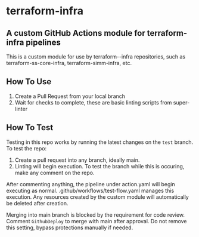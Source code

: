# terraform-infra

## A custom GitHub Actions module for terraform-infra pipelines

This is a custom module for use by terraform-<org>-infra repositories, such as terraform-ss-core-infra, terraform-simm-infra, etc.

## How To Use

1. Create a Pull Request from your local branch 
2. Wait for checks to complete, these are basic linting scripts from super-linter

## How To Test

Testing in this repo works by running the latest changes on the `test` branch. To test the repo:

1. Create a pull request into any branch, ideally main.
2. Linting will begin execution. To test the branch while this is occuring, make any comment on the repo.

After commenting anything, the pipeline under action.yaml will begin executing as normal.
.github/workflows/test-flow.yaml manages this execution. Any resources created by the custom module will automatically be deleted after creation.

Merging into main branch is blocked by the requirement for code review. Comment `GithubDeploy` to merge with main after approval. Do not remove this setting, bypass protections manually if needed.